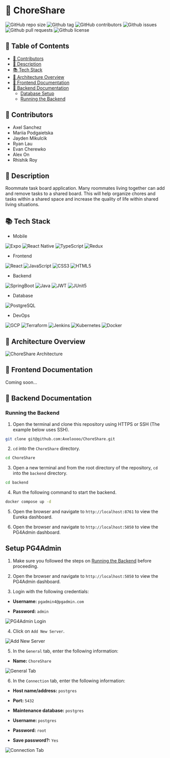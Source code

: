 # 📌 ChoreShare

![GitHub repo size](https://img.shields.io/github/repo-size/Axeloooo/ChoreShare?logo=github&color=blue&style=flat-square)
![Github tag](https://img.shields.io/github/v/tag/Axeloooo/ChoreShare?logo=github&color=red&style=flat-square)
![GitHub contributors](https://img.shields.io/github/contributors/Axeloooo/ChoreShare?logo=github&color=yellow&style=flat-square)
![Github issues](https://img.shields.io/github/issues/Axeloooo/ChoreShare?logo=github&style=flat-square)
![Github pull requests](https://img.shields.io/github/issues-pr/Axeloooo/ChoreShare?logo=github&style=flat-square)
![Github license](https://img.shields.io/github/license/Axeloooo/ChoreShare?logo=github&color=orange&style=flat-square)

## 📖 Table of Contents

- [📝 Contributors](#📝-contributors)
- [📜 Description](#📜-description)
- [📚 Tech Stack](#📚-tech-stack)
- [🧩 Architecture Overview](#🧩-architecture-overview)
- [📱 Frontend Documentation](#📱-frontend-documentation)
- [🚀 Backend Documentation](#🚀-backend-documentation)
  - [Database Setup](#database-setup)
  - [Running the Backend](#running-the-backend)

## 📝 Contributors

- Axel Sanchez
- Mariia Podgaietska
- Jayden Mikulcik
- Ryan Lau
- Evan Cherewko
- Alex On
- Rhishik Roy

## 📜 Description

Roommate task board application. Many roommates living together can add and remove tasks to a shared board. This will help organize chores and tasks within a shared space and increase the quality of life within shared living situations.

## 📚 Tech Stack

- Mobile

![Expo](https://img.shields.io/badge/Expo-000020.svg?style=for-the-badge&logo=Expo&logoColor=white)
![React Native](https://img.shields.io/badge/React%20Native-20232A.svg?style=for-the-badge&logo=React&logoColor=61DAFB)
![TypeScript](https://img.shields.io/badge/TypeScript-007ACC?style=for-the-badge&logo=typescript&logoColor=white)
![Redux](https://img.shields.io/badge/Redux-764ABC.svg?style=for-the-badge&logo=Redux&logoColor=white)

- Frontend

![React](https://img.shields.io/badge/React-20232A?style=for-the-badge&logo=react&logoColor=61DAFB)
![JavaScript](https://img.shields.io/badge/JavaScript-F7DF1E?style=for-the-badge&logo=javascript&logoColor=black)
![CSS3](https://img.shields.io/badge/CSS3-1572B6?style=for-the-badge&logo=css3&logoColor=white)
![HTML5](https://img.shields.io/badge/HTML5-E34F26?style=for-the-badge&logo=html5&logoColor=white)

- Backend

![SpringBoot](https://img.shields.io/badge/Spring%20Boot-6DB33F.svg?style=for-the-badge&logo=Spring-Boot&logoColor=white)
![Java](https://img.shields.io/badge/JAVA-ED8B00?style=for-the-badge&logo=openjdk&logoColor=white)
![JWT](https://img.shields.io/badge/JWT-000020?style=for-the-badge&logo=JSON%20web%20tokens)
![JUnit5](https://img.shields.io/badge/JUnit5-25A162.svg?style=for-the-badge&logo=JUnit5&logoColor=white)

- Database

![PostgreSQL](https://img.shields.io/badge/PostgreSQL-4169E1.svg?style=for-the-badge&logo=PostgreSQL&logoColor=white)

- DevOps

![GCP](https://img.shields.io/badge/Google%20Cloud-4285F4?style=for-the-badge&logo=Google%20Cloud&logoColor=white)
![Terraform](https://img.shields.io/badge/terraform-%235835CC.svg?style=for-the-badge&logo=terraform&logoColor=white)
![Jenkins](https://img.shields.io/badge/Jenkins-D24939?style=for-the-badge&logo=Jenkins&logoColor=white)
![Kubernetes](https://img.shields.io/badge/Kubernetes-326CE5?style=for-the-badge&logo=Kubernetes&logoColor=white)
![Docker](https://img.shields.io/badge/Docker-2496ED?style=for-the-badge&logo=Docker&logoColor=white)

## 🧩 Architecture Overview

![ChoreShare Architecture](./images/choreshare_architecture.png)

## 📱 Frontend Documentation

Coming soon...

## 🚀 Backend Documentation

### Running the Backend

1. Open the terminal and clone this repository using HTTPS or SSH (The example below uses SSH).

```bash
git clone git@github.com:Axeloooo/ChoreShare.git
```

2. `cd` into the `ChoreShare` directory.

```bash
cd ChoreShare
```

3. Open a new terminal and from the root directory of the repository, `cd` into the `backend` directory.

```bash
cd backend
```

4. Run the following command to start the backend.

```bash
docker compose up -d
```

5. Open the browser and navigate to `http://localhost:8761` to view the Eureka dashboard.

6. Open the browser and navigate to `http://localhost:5050` to view the PG4Admin dashboard.

## Setup PG4Admin

1. Make sure you followed the steps on [Running the Backend](#running-the-backend) before proceeding.

2. Open the browser and navigate to `http://localhost:5050` to view the PG4Admin dashboard.

3. Login with the following credentials:

- **Username:** `pgadmin4@pgadmin.com`

- **Password:** `admin`

![PG4Admin Login](./images/image1.png)

4. Click on `Add New Server`.

![Add New Server](./images/image2.png)

5. In the `General` tab, enter the following information:

- **Name:** `ChoreShare`

![General Tab](./images/image3.png)

6. In the `Connection` tab, enter the following information:

- **Host name/address:** `postgres`

- **Port:** `5432`

- **Maintenance database:** `postgres`

- **Username:** `postgres`

- **Password:** `root`

- **Save password?:** `Yes`

![Connection Tab](./images/image4.png)
